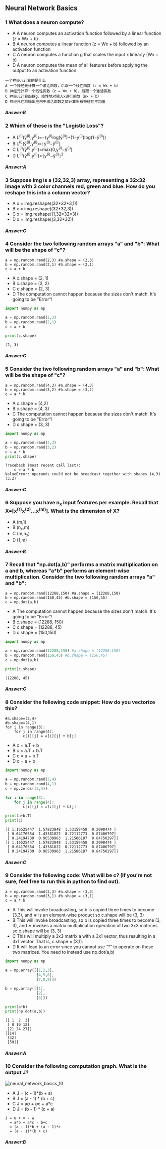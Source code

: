 ## Neural Network Basics

<h3> 1 What does a neuron compute? </h3>

- A A neuron computes an activation function followed by a linear function (z = Wx + b)
- B A neuron computes a linear function (z = Wx + b) followed by an activation function
- C A neuron computes a function g that scales the input x linearly (Wx + b)
- D A neuron computes the mean of all features before applying the output to an activation function

```
一个神经元计算的是什么
A 一个神经元计算一个激活函数，后跟一个线性函数（z = Wx + b）
B 神经元计算一个线性函数（z = Wx + b），后跟一个激活函数
C 神经元计算函数g，线性地对输入x进行缩放（Wx + b）
D 神经元在将输出应用于激活函数之前计算所有特征的平均值
```

<h5>Answer:B</h5>

<h3> 2 Which of these is the "Logistic Loss"? </h3>

- A L<sup>(i)</sup>(ŷ<sup>(i)</sup>,y<sup>(i)</sup>)=−(y<sup>(i)</sup>log(ŷ<sup>(i)</sup>)+(1−y<sup>(i)</sup>)log(1−ŷ<sup>(i)</sup>))
- B L<sup>(i)</sup>(ŷ<sup>(i)</sup>,y<sup>(i)</sup>)=∣y<sup>(i)</sup>−ŷ<sup>(i)</sup>∣
- C L<sup>(i)</sup>(ŷ<sup>(i)</sup>,y<sup>(i)</sup>)=max(0,y<sup>(i)</sup>−ŷ<sup>(i)</sup>)
- D L<sup>(i)</sup>(ŷ<sup>(i)</sup>,y<sup>(i)</sup>)=∣y<sup>(i)</sup>−ŷ<sup>(i)</sup>∣<sup>2</sup>

<h5>Answer:A</h5>

<h3> 3 Suppose img is a (32,32,3) array, representing a 32x32 image with 3 color channels red, green and blue. How do you reshape this into a column vector? </h3>

- A x = img.reshape((32\*32\*3,1))
- B x = img.reshape((32*32,3))
- C x = img.reshape((1,32\*32*3))
- D x = img.reshape((3,32*32))

<h5>Answer:C</h5>

<h3> 4 Consider the two following random arrays "a" and "b": What will be the shape of "c"?</h3>

```
a = np.random.rand(2,3) #a.shape = (2,3)
b = np.random.rand(2,1) #b.shape = (2,1)
c = a + b
```
- A c.shape = (2, 1)
- B c.shape = (3, 2)
- C c.shape = (2, 3)
- D The computation cannot happen because the sizes don't match. It's going to be "Error"!

```python
import numpy as np

a = np.random.rand(2,3)
b = np.random.rand(2,1)
c = a + b

print(c.shape)
```

```
(2, 3)
```

<h5>Answer:C</h5>

<h3> 5 Consider the two following random arrays "a" and "b": What will be the shape of "c"?</h3>

```
a = np.random.rand(4,3) #a.shape = (4,3)
b = np.random.rand(3,2) #b.shape = (3,2)
c = a * b
```
- A c.shape = (4,2)
- B c.shape = (4, 3)
- C The computation cannot happen because the sizes don't match. It's going to be "Error"!
- D c.shape = (3, 3)

```python
import numpy as np

a = np.random.rand(4,3)
b = np.random.rand(3,2)
c = a * b
print(c.shape)
```

```
Traceback (most recent call last):
    c = a * b
ValueError: operands could not be broadcast together with shapes (4,3) (3,2) 
```

<h5>Answer:C</h5>

<h3> 6 Suppose you have n<sub>x</sub> input features per example. Recall that X=[x<sup>(1)</sup>x<sup>(2)</sup>...x<sup>(m)</sup>]. What is the dimension of X? </h3>

- A (m,1)
- B (n<sub>x</sub>,m)
- C (m,n<sub>x</sub>)
- D (1,m)

<h5>Answer:B</h5>

<h3> 7 Recall that "np.dot(a,b)" performs a matrix multiplication on a and b, whereas "a*b" performs an element-wise multiplication. Consider the two following random arrays "a" and "b": </h3>

```
a = np.random.rand(12288,150) #a.shape = (12288,150)
b = np.random.rand(150,45) #b.shape = (150,45)
c = np.dot(a,b)
```
- A The computation cannot happen because the sizes don't match. It's going to be "Error"!
- B c.shape = (12288, 150)
- C c.shape = (12288, 45)
- D c.shape = (150,150)

```python
import numpy as np

a = np.random.rand(12288,150) #a.shape = (12288,150)
b = np.random.rand(150,45) #b.shape = (150,45)
c = np.dot(a,b)

print(c.shape)
```

```
(12288, 45)
```

<h5>Answer:C</h5>

<h3> 8 Consider the following code snippet: How do you vectorize this? </h3>

```
#a.shape=(3,4)
#b.shape=(4,1)
for i in range(3):
    for j in range(4):
        c[i][j] = a[i][j] + b[j]
```
- A c = a.T + b
- B c = a.T + b.T
- C c = a + b.T
- D c = a + b

```python
import numpy as np

a = np.random.rand(3,4)
b = np.random.rand(4,1)
c = np.zeros((3,4))

for i in range(3):
    for j in range(4):
        c[i][j] = a[i][j] + b[j]

print(a+b.T)
print(c)
```

```
[[ 1.16525447  1.57823848  1.53159458  0.2090474 ]
 [ 0.64176554  1.43381822  0.72112773  0.87406797]
 [ 0.24194739  0.96539963  1.21586187  0.84750297]]
[[ 1.16525447  1.57823848  1.53159458  0.2090474 ]
 [ 0.64176554  1.43381822  0.72112773  0.87406797]
 [ 0.24194739  0.96539963  1.21586187  0.84750297]]
```

<h5>Answer:C</h5>

<h3> 9 Consider the following code: What will be c? (If you’re not sure, feel free to run this in python to find out).</h3>

```
a = np.random.rand(3,3) #a.shape = (3,3)
b = np.random.rand(3,1) #b.shape = (3,1)
c = a * b
```
- A This will invoke broadcasting, so b is copied three times to become (3,3), and ∗ is an element-wise product so c.shape will be (3, 3)
- B This will invoke broadcasting, so b is copied three times to become (3, 3), and ∗ invokes a matrix multiplication operation of two 3x3 matrices so c.shape will be (3, 3)
- C This will multiply a 3x3 matrix a with a 3x1 vector, thus resulting in a 3x1 vector. That is, c.shape = (3,1).
- D It will lead to an error since you cannot use “*” to operate on these two matrices. You need to instead use np.dot(a,b)

```python
import numpy as np

a = np.array([[1,2,3],
              [4,5,6],
              [7,8,9]])

b = np.array([[1],
              [2],
              [3]])

print(a*b)
print(np.dot(a,b))
```

```
[[ 1  2  3]
 [ 8 10 12]
 [21 24 27]]
[[14]
 [32]
 [50]]
```

<h5>Answer:A</h5>

<h3> 10 Consider the following computation graph. What is the output J? </h3>

![neural_network_basics_10](https://github.com/cxmhfut/DeepLearning.ai/blob/master/images/neural_network_basics_10.png)

- A J = (c - 1)*(b + a)
- B J = (a - 1) * (b + c)
- C J = a*b + b*c + a*c
- D J = (b - 1) * (c + a)

```
J = u + v - w
  = a*b + a*c - b+c
  = (a - 1)*b + (a - 1)*c
  = (a - 1)*(b + c)
```

<h5>Answer:B</h5>